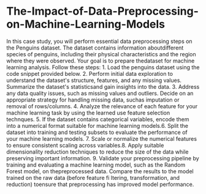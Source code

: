 # The-Impact-of-Data-Preprocessing-on-Machine-Learning-Models

In this case study, you will perform essential data preprocessing steps on the Penguins dataset. The dataset contains information aboutdifferent species of penguins, including their physical characteristics and the region where they were observed. Your goal is to prepare thedataset for machine learning analysis. Follow these steps:
1.
Load the penguins dataset using the code snippet provided below.
2.
Perform initial data exploration to understand the dataset's structure, features, and any missing values. Summarize the dataset's statisticsand gain insights into the data.
3.
Address any data quality issues, such as missing values and outliers. Decide on an appropriate strategy for handling missing data, suchas imputation or removal of rows/columns.
4.
Analyze the relevance of each feature for your machine learning task by using the learned use feature selection technques.
5.
If the dataset contains categorical variables, encode them into a numerical format suitable for machine learning models.6.
Split the dataset into training and testing subsets to evaluate the performance of your machine learning models.
7.
Scale or normalize the numerical features to ensure consistent scaling across variables.8.
Apply suitable dimensionality reduction techniques to reduce the size of the data while preserving important information.
9.
Validate your preprocessing pipeline by training and evaluating a machine learning model, such as the Random Forest model, on thepreprocessed data. Compare the results to the model trained on the raw data (before feature fi ltering, transformation, and reduction) toensure that preprocessing has improved model performance.
